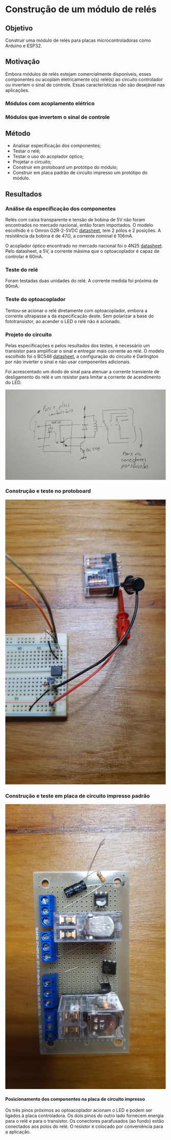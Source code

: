 # Construção de um módulo de relés

## Objetivo

Construir uma módulo de relés para placas microcontroladoras como Arduino e ESP32.

## Motivação

Embora módulos de relés estejam comercialmente disponíveis, esses componentes ou acoplam eletricamente o(s) relé(s) ao circuito controlador ou invertem o sinal de controle. Essas características não são desejável nas aplicações.

### Módulos com acoplamento elétrico

### Módulos que invertem o sinal de controle

## Método

- Analisar especificação dos componentes;
- Testar o relé;
- Testar o uso do acoplador óptico;
- Projetar o circuito;
- Construir em protoboard um protótipo do módulo;
- Construir em placa padrão de circuito impresso um protótipo do módulo.

## Resultados

### Análise da especificação dos componentes

Relés com caixa transparente e tensão de bobina de 5V não foram encontrados no mercado nacional, então foram importados. O modelo escolhido é o Omron G2R-2-5VDC [datasheet](https://www.allaboutcircuits.com/electronic-components/datasheet/G2R-2-DC5--Omron/), tem 2 pólos e 2 posições. A resistência da bobina é de $47 \Omega$, a corrente nominal é 106mA.

O acoplador óptico encontrado no mercado nacional foi o 4N25 [datasheet](https://www.vishay.com/docs/83725/4n25.pdf). Pelo datasheet, a 5V, a corrente máxima que o optoacoplador é capaz de controlar é 60mA.

### Teste do relé

Foram testadas duas unidades do relé. A corrente medida foi próxima de 90mA.

### Teste do optoacoplador

Tentou-se acionar o relé diretamente com optoacoplador, embora a corrente ultrapasse a da especificação deste. Sem polarizar a base do fototransistor, ao acender o LED o relé não é acionado.

### Projeto do circuito

Pelas especificações e pelos resultados dos testes, é necessário um transistor para amplificar o sinal e entregar mais corrente ao relé. O modelo escolhido foi o BC548 [datasheet](https://www.onsemi.com/pdf/datasheet/bc546-d.pdf), a configuração do circuito é Darlington por não inverter o sinal e não usar componentes adicionais.

Foi acrescentado um diodo de sinal para atenuar a corrente transiente de desligamento do relé e um resistor para limitar a corrente de acendimento do LED.

![](./photo1713979454.jpeg)

### Construção e teste no protoboard

![](./photo1711635588.jpeg)

### Construção e teste em placa de circuito impresso padrão

![](./photo1711635671.jpeg)

#### Posicionamento dos componentes na placa de circuito impresso

[](./msg2111134040-2389.jpg)

Os três pinos próximos ao optoacoplador acionam o LED e podem ser ligados à placa controladora. Os dois pinos do outro lado fornecem energia para o relé e para o transistor. Os conectores parafusados (ao fundo) estão conectados aos polos do relé. O resistor é colocado por conveniência para a aplicação.
